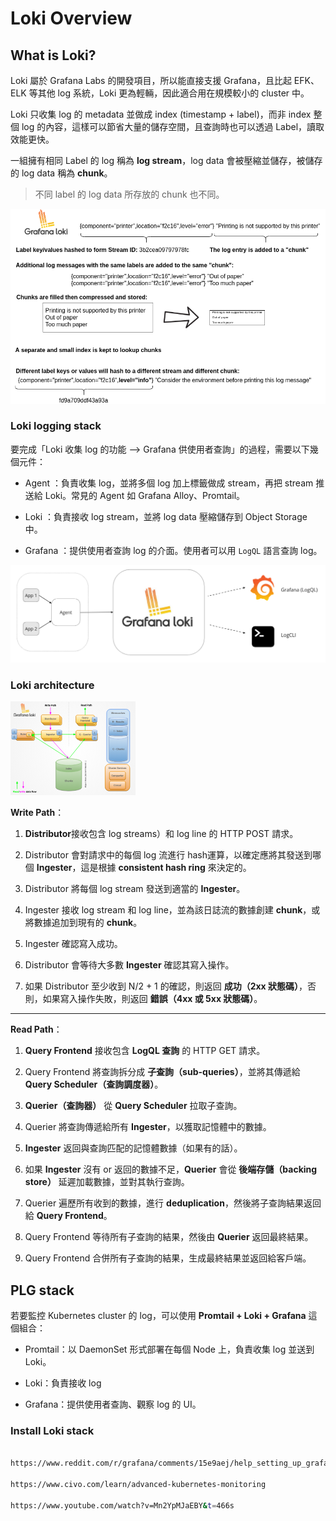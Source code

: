 # Loki Overview

## What is Loki?

Loki 屬於 Grafana Labs 的開發項目，所以能直接支援 Grafana，且比起 EFK、ELK 等其他 log 系統，Loki 更為輕輛，因此適合用在規模較小的 cluster 中。


Loki 只收集 log 的 metadata 並做成 index (timestamp + label)，而非 index 整個 log 的內容，這樣可以節省大量的儲存空間，且查詢時也可以透過 Label，讀取效能更快。

一組擁有相同 Label 的 log 稱為 **log stream**，log data 會被壓縮並儲存，被儲存的 log data 稱為 **chunk**。

> 不同 label 的 log data 所存放的 chunk 也不同。

![alt text](image-1.png)

### Loki logging stack

要完成「Loki 收集 log 的功能 --> Grafana 供使用者查詢」的過程，需要以下幾個元件：

* Agent ：負責收集 log，並將多個 log 加上標籤做成 stream，再把 stream 推送給 Loki。常見的 Agent 如 Grafana Alloy、Promtail。

* Loki ：負責接收 log stream，並將 log data 壓縮儲存到 Object Storage 中。

* Grafana ：提供使用者查詢 log 的介面。使用者可以用 `LogQL` 語言查詢 log。

![alt text](image.png)



### Loki architecture

![alt text](image-2.png)

**Write Path**：

1. **Distributor**接收包含 log streams）和 log line 的 HTTP POST 請求。 

2. Distributor 會對請求中的每個 log 流進行 hash運算，以確定應將其發送到哪個 **Ingester**，這是根據 **consistent hash ring** 來決定的。 

3. Distributor 將每個 log stream 發送到適當的 **Ingester**。

4. Ingester 接收 log stream 和 log line，並為該日誌流的數據創建 **chunk**，或將數據追加到現有的 **chunk**。

5. Ingester 確認寫入成功。  

6. Distributor 會等待大多數 **Ingester** 確認其寫入操作。

7. 如果 Distributor 至少收到 N/2 + 1 的確認，則返回 **成功（2xx 狀態碼）**，否則，如果寫入操作失敗，則返回 **錯誤（4xx 或 5xx 狀態碼）**。  


---  

**Read Path**：

1. **Query Frontend** 接收包含 **LogQL 查詢** 的 HTTP GET 請求。

2. Query Frontend 將查詢拆分成 **子查詢（sub-queries）**，並將其傳遞給 **Query Scheduler（查詢調度器）**。  

3. **Querier（查詢器）** 從 **Query Scheduler** 拉取子查詢。  

4. Querier 將查詢傳遞給所有 **Ingester**，以獲取記憶體中的數據。  

5. **Ingester** 返回與查詢匹配的記憶體數據（如果有的話）。  

6. 如果 **Ingester** 沒有 or 返回的數據不足，**Querier** 會從 **後端存儲（backing store）** 延遲加載數據，並對其執行查詢。  

7. Querier 遍歷所有收到的數據，進行 **deduplication**，然後將子查詢結果返回給 **Query Frontend**。  

8. Query Frontend 等待所有子查詢的結果，然後由 **Querier** 返回最終結果。  

9. Query Frontend 合併所有子查詢的結果，生成最終結果並返回給客戶端。  

## PLG stack

若要監控 Kubernetes cluster 的 log，可以使用 **Promtail + Loki + Grafana** 這個組合：

* Promtail：以 DaemonSet 形式部署在每個 Node 上，負責收集 log 並送到 Loki。

* Loki：負責接收 log

* Grafana：提供使用者查詢、觀察 log 的 UI。

### Install Loki stack

```bash

https://www.reddit.com/r/grafana/comments/15e9aej/help_setting_up_grafana_prometheus_and_loki_stack/

https://www.civo.com/learn/advanced-kubernetes-monitoring

https://www.youtube.com/watch?v=Mn2YpMJaEBY&t=466s